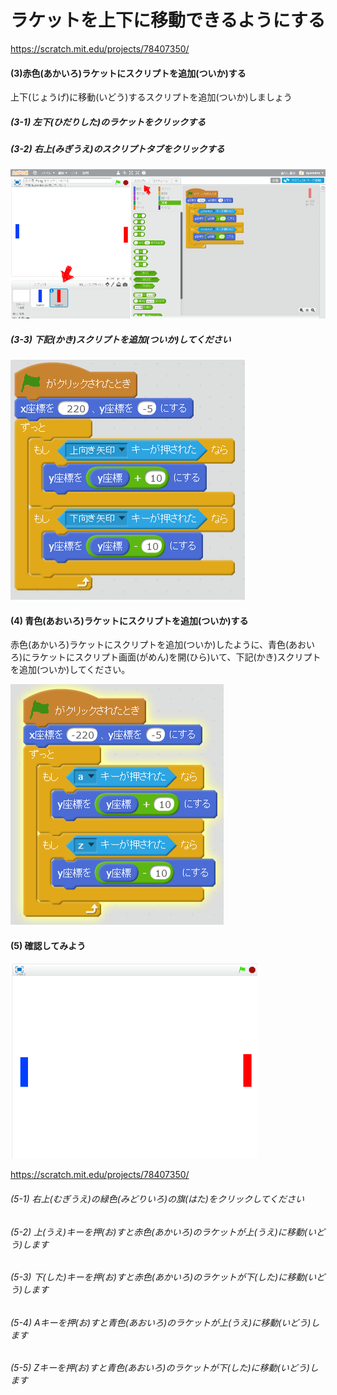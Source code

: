 # ラケットを上下に移動できるようにする

https://scratch.mit.edu/projects/78407350/





#### (3)赤色(あかいろ)ラケットにスクリプトを追加(ついか)する
上下(じょうげ)に移動(いどう)するスクリプトを追加(ついか)しましょう
##### (3-1) 左下(ひだりした)のラケットをクリックする
##### (3-2) 右上(みぎうえ)のスクリプトタブをクリックする
![](create_racket_004a.png)

##### (3-3) 下記(かき)スクリプトを追加(ついか)してください
![](racket_script_001a.png)

#### (4) 青色(あおいろ)ラケットにスクリプトを追加(ついか)する
赤色(あかいろ)ラケットにスクリプトを追加(ついか)したように、青色(あおいろ)にラケットにスクリプト画面(がめん)を開(ひら)いて、下記(かき)スクリプトを追加(ついか)してください。

![](racket_script_002a.png)


#### (5) 確認してみよう
![](create_racket_005a.png)

https://scratch.mit.edu/projects/78407350/

###### (5-1) 右上(むぎうえ)の緑色(みどりいろ)の旗(はた)をクリックしてください
###### (5-2) 上(うえ)キーを押(お)すと赤色(あかいろ)のラケットが上(うえ)に移動(いどう)します
###### (5-3) 下(した)キーを押(お)すと赤色(あかいろ)のラケットが下(した)に移動(いどう)します
###### (5-4) Aキーを押(お)すと青色(あおいろ)のラケットが上(うえ)に移動(いどう)します
###### (5-5) Zキーを押(お)すと青色(あおいろ)のラケットが下(した)に移動(いどう)します



